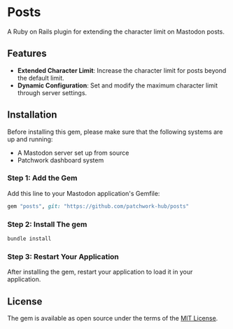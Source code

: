 # Posts

A Ruby on Rails plugin for extending the character limit on Mastodon posts.

## Features

- **Extended Character Limit**: Increase the character limit for posts beyond the default limit.
- **Dynamic Configuration**: Set and modify the maximum character limit through server settings.

## Installation

Before installing this gem, please make sure that the following systems are up and running:

- A Mastodon server set up from source
- Patchwork dashboard system

### Step 1: Add the Gem

Add this line to your Mastodon application's Gemfile:

```ruby
gem "posts", git: "https://github.com/patchwork-hub/posts"
```

### Step 2: Install The gem

```ruby
bundle install
```

### Step 3: Restart Your Application

After installing the gem, restart your application to load it in your application.

## License

The gem is available as open source under the terms of the [MIT License](https://opensource.org/licenses/MIT).
